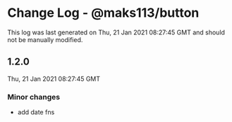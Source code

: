 # Change Log - @maks113/button

This log was last generated on Thu, 21 Jan 2021 08:27:45 GMT and should not be manually modified.

## 1.2.0
Thu, 21 Jan 2021 08:27:45 GMT

### Minor changes

- add date fns

